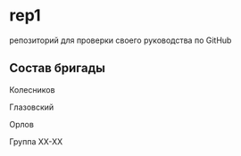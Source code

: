 # rep1
репозиторий для проверки своего руководства по GitHub

## Состав бригады
Колесников  

Глазовский  

Орлов 

Группа ХХ-ХХ
